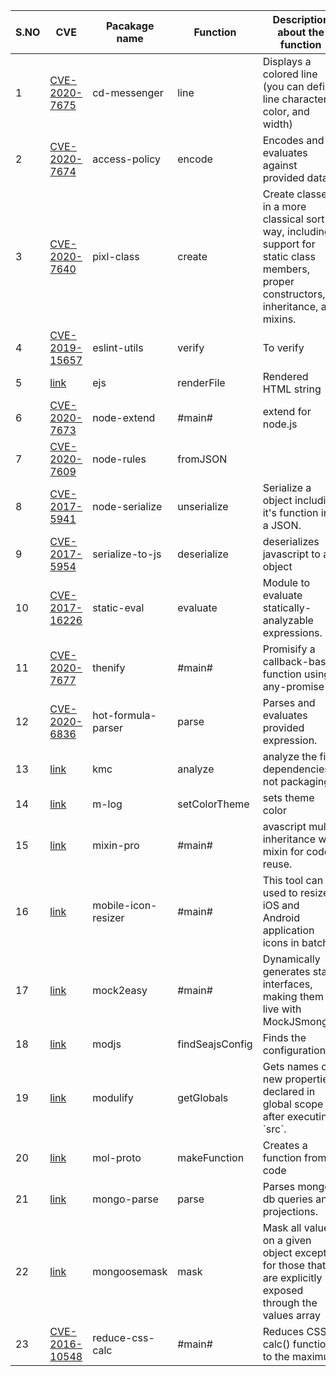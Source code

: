 | S.NO | CVE                                                                             | Pacakage name       | Function        | Description about the function                                                                                                            | Exploit Availability |
| ---- | ------------------------------------------------------------------------------- | ------------------- | --------------- | ----------------------------------------------------------------------------------------------------------------------------------------- | -------------------- |
| 1    | [CVE-2020-7675](https://cve.mitre.org/cgi-bin/cvename.cgi?name=CVE-2020-7675)   | cd-messenger        | line            | Displays a colored line (you can define line character, color, and width)                                                                 | public               |
| 2    | [CVE-2020-7674](https://cve.mitre.org/cgi-bin/cvename.cgi?name=CVE-2020-7674)   | access-policy       | encode          | Encodes and evaluates against provided data                                                                                               | public               |
| 3    | [CVE-2020-7640](https://cve.mitre.org/cgi-bin/cvename.cgi?name=CVE-2020-7640)   | pixl-class          | create          | Create classes in a more classical sort of way, including support for static class members, proper constructors, inheritance, and mixins. | public               |
| 4    | [CVE-2019-15657](https://cve.mitre.org/cgi-bin/cvename.cgi?name=CVE-2019-15657) | eslint-utils        | verify          | To verify                                                                                                                                 | developed            |
| 5    | [link](https://security.snyk.io/vuln/SNYK-JS-EJS-1049328)                       | ejs                 | renderFile      | Rendered HTML string                                                                                                                      | public               |
| 6    | [CVE-2020-7673](https://cve.mitre.org/cgi-bin/cvename.cgi?name=CVE-2020-7673)   | node-extend         | #main#          | extend for node.js                                                                                                                        | public               |
| 7    | [CVE-2020-7609](https://cve.mitre.org/cgi-bin/cvename.cgi?name=CVE-2020-7609)   | node-rules          | fromJSON        |                                                                                                                                           | public               |
| 8    | [CVE-2017-5941](https://cve.mitre.org/cgi-bin/cvename.cgi?name=CVE-2017-5941)   | node-serialize      | unserialize     | Serialize a object including it's function into a JSON.                                                                                   | public               |
| 9    | [CVE-2017-5954](https://cve.mitre.org/cgi-bin/cvename.cgi?name=CVE-2017-5954)   | serialize-to-js     | deserialize     | deserializes javascript to an object                                                                                                      | from nvisoks         |
| 10   | [CVE-2017-16226](https://cve.mitre.org/cgi-bin/cvename.cgi?name=CVE-2017-16226) | static-eval         | evaluate        | Module to evaluate statically-analyzable expressions.                                                                                     | from nvisoks         |
| 11   | [CVE-2020-7677](https://cve.mitre.org/cgi-bin/cvename.cgi?name=CVE-2020-7677)   | thenify             | #main#          | Promisify a callback-based function using any-promise                                                                                     | public               |
| 12   | [CVE-2020-6836](https://cve.mitre.org/cgi-bin/cvename.cgi?name=CVE-2020-6836)   | hot-formula-parser  | parse           | Parses and evaluates provided expression.                                                                                                 | public               |
| 13   | [link](https://security.snyk.io/vuln/npm:kmc:20160407)                          | kmc                 | analyze         | analyze the file dependencies, not packaging.                                                                                             | from nvisoks         |
| 14   | [link](https://security.snyk.io/vuln/npm:m-log:20160408)                        | m-log               | setColorTheme   | sets theme color                                                                                                                          | from nvisoks         |
| 15   | [link](https://security.snyk.io/vuln/npm:mixin-pro:20160407)                    | mixin-pro           | #main#          | avascript multi-inheritance with mixin for code reuse.                                                                                    | from nvisoks         |
| 16   | [link](https://security.snyk.io/vuln/npm:mobile-icon-resizer:20160408)          | mobile-icon-resizer | #main#          | This tool can be used to resize iOS and Android application icons in batch                                                                | from nvisoks         |
| 17   | [link](https://security.snyk.io/vuln/npm:mock2easy:20160408)                    | mock2easy           | #main#          | Dynamically generates static interfaces, making them live with MockJSmongui.                                                              | from nvisoks         |
| 18   | [link](https://security.snyk.io/vuln/npm:modjs:20160407)                        | modjs               | findSeajsConfig | Finds the configuration                                                                                                                   | from nvisoks         |
| 19   | [link](https://security.snyk.io/vuln/npm:modulify:20160407)                     | modulify            | getGlobals      | Gets names of new properties declared in global scope after executing \`src\`.                                                            | from nvisoks         |
| 20   | [link](https://security.snyk.io/vuln/npm:mol-proto:20160407)                    | mol-proto           | makeFunction    | Creates a function from code                                                                                                              | from nvisoks         |
| 21   | [link](https://security.snyk.io/vuln/npm:mongo-parse:20160408)                  | mongo-parse         | parse           | Parses mongo db queries and projections.                                                                                                  | from nvisoks         |
| 22   | [link](https://security.snyk.io/vuln/npm:mongoosemask:20160408)                 | mongoosemask        | mask            | Mask all values on a given object except for those that are explicitly exposed through the values array                                   | from nvisoks         |
| 23   | [CVE-2016-10548](https://cve.mitre.org/cgi-bin/cvename.cgi?name=CVE-2016-10548) | reduce-css-calc     | #main#          | Reduces CSS calc() function to the maximum                                                                                                | public               |
